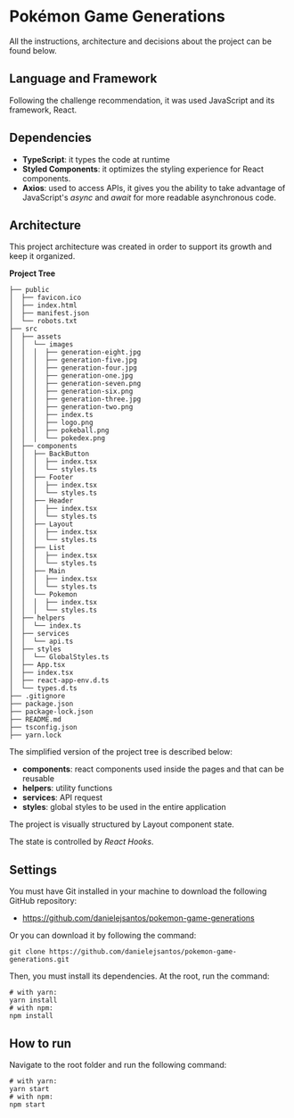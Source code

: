 # Pokémon Game Generations

All the instructions, architecture and decisions about the project can be found below.

## Language and Framework

Following the challenge recommendation, it was used JavaScript and its framework, React.

## Dependencies

- **TypeScript**: it types the code at runtime
- **Styled Components**: it optimizes the styling experience for React components.
- **Axios**: used to access APIs, it gives you the ability to take advantage of JavaScript's _async_ and _await_ for more readable asynchronous code.

## Architecture

This project architecture was created in order to support its growth and keep it organized.

**Project Tree**

```
├── public
│  ├── favicon.ico
│  ├── index.html
│  ├── manifest.json
│  └── robots.txt
├── src
│  ├── assets
│  │  └── images
│  │  │  ├── generation-eight.jpg
│  │  │  ├── generation-five.jpg
│  │  │  ├── generation-four.jpg
│  │  │  ├── generation-one.jpg
│  │  │  ├── generation-seven.png
│  │  │  ├── generation-six.png
│  │  │  ├── generation-three.jpg
│  │  │  ├── generation-two.png
│  │  │  ├── index.ts
│  │  │  ├── logo.png
│  │  │  ├── pokeball.png
│  │  │  └── pokedex.png
│  ├── components
│  │  ├── BackButton
│  │  │  ├── index.tsx
│  │  │  └── styles.ts
│  │  ├── Footer
│  │  │  ├── index.tsx
│  │  │  └── styles.ts
│  │  ├── Header
│  │  │  ├── index.tsx
│  │  │  └── styles.ts
│  │  ├── Layout
│  │  │  ├── index.tsx
│  │  │  └── styles.ts
│  │  ├── List
│  │  │  ├── index.tsx
│  │  │  └── styles.ts
│  │  ├── Main
│  │  │  ├── index.tsx
│  │  │  └── styles.ts
│  │  └── Pokemon
│  │  │  ├── index.tsx
│  │  │  └── styles.ts
│  ├── helpers
│  │  └── index.ts
│  ├── services
│  │  └── api.ts
│  ├── styles
│  │  └── GlobalStyles.ts
│  ├── App.tsx
│  ├── index.tsx
│  ├── react-app-env.d.ts
│  └── types.d.ts
├── .gitignore
├── package.json
├── package-lock.json
├── README.md
├── tsconfig.json
├── yarn.lock
```

The simplified version of the project tree is described below:

- **components**: react components used inside the pages and that can be reusable
- **helpers**: utility functions
- **services**: API request
- **styles**: global styles to be used in the entire application

The project is visually structured by Layout component state.

The state is controlled by _React Hooks_.

## Settings

You must have Git installed in your machine to download the following GitHub repository:

- https://github.com/danielejsantos/pokemon-game-generations

Or you can download it by following the command:

`git clone https://github.com/danielejsantos/pokemon-game-generations.git`

Then, you must install its dependencies. At the root, run the command:

```
# with yarn:
yarn install
# with npm:
npm install
```

## How to run

Navigate to the root folder and run the following command:

```
# with yarn:
yarn start
# with npm:
npm start
```
